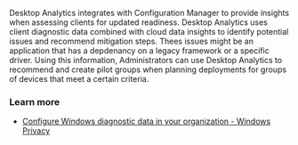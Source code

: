 Desktop Analytics integrates with Configuration Manager to provide insights when assessing clients for updated readiness. Desktop Analytics uses client diagnostic data combined with cloud data insights to identify potential issues and recommend mitigation steps. Thees issues might be an application that has a depdenancy on a legacy framework or a specific driver. Using this information, Administrators can use Desktop Analytics to recommend and create pilot groups when planning deployments for groups of devices that meet a certain criteria.

### Learn more

 -  [Configure Windows diagnostic data in your organization - Windows Privacy](/windows/privacy/configure-windows-diagnostic-data-in-your-organization)
